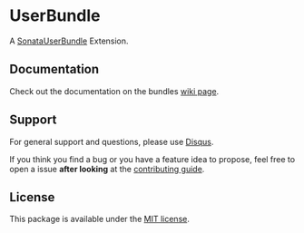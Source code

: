 # UserBundle

A [SonataUserBundle](https://github.com/sonata-project/SonataUserBundle) Extension.


## Documentation

Check out the documentation on the bundles [wiki page](https://github.com/bruery/user-bundle/wiki).

## Support

For general support and questions, please use [Disqus](https://thebruery.disq.us).

If you think you find a bug or you have a feature idea to propose, feel free to open a issue
**after looking** at the [contributing guide](CONTRIBUTING.md).

## License

This package is available under the [MIT license](LICENSE).
